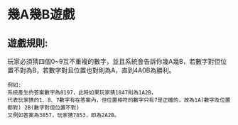 # 幾A幾B遊戲

## 遊戲規則:
玩家必須猜四個0~9互不重複的數字，並且系統會告訴你幾A幾B，若數字對但位置不對為B，若數字對且位置也對則為A，直到4A0B為勝利。
```
例如: 
系統產生的答案數字為8197，此時如果玩家猜1847則為1A2B，
代表玩家猜的1、8、7數字有在答案內，但位置相符的數字只有7是正確的，故為1A(數字及位置都對) 2B(數字對但位置不對)  
又例如答案為3857，玩家猜7853，即為2A2B。
```
